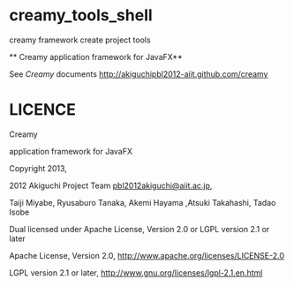 creamy_tools_shell
==================

creamy framework create project tools

** Creamy application framework for JavaFX**

See *Creamy* documents http://akiguchipbl2012-aiit.github.com/creamy

LICENCE
=================

Creamy

application framework for JavaFX

Copyright 2013,

2012 Akiguchi Project Team <pbl2012akiguchi@aiit.ac.jp>,

Taiji Miyabe, Ryusaburo Tanaka, Akemi Hayama ,Atsuki Takahashi, Tadao Isobe

Dual licensed under Apache License, Version 2.0 or LGPL version 2.1 or later

Apache License,  Version 2.0, http://www.apache.org/licenses/LICENSE-2.0

LGPL version 2.1 or later, http://www.gnu.org/licenses/lgpl-2.1.en.html

